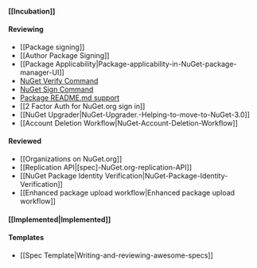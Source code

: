 #### [[Incubation]] 

#### Reviewing
* [[Package signing]]
* [[Author Package Signing]]
* [[Package Applicability|Package-applicability-in-NuGet-package-manager-UI]]
* [NuGet Verify Command](https://github.com/NuGet/Home/wiki/NuGet-Verify-Command)
* [NuGet Sign Command](https://github.com/NuGet/Home/wiki/NuGet-Sign-Command)
* [Package README.md support](Package-README.md-support)
* [[2 Factor Auth for NuGet.org sign in]]
* [[NuGet Upgrader|NuGet-Upgrader.-Helping-to-move-to-NuGet-3.0]]
* [[Account Deletion Workflow|NuGet-Account-Deletion-Workflow]]

#### Reviewed
* [[Organizations on NuGet.org]]
* [[Replication API|[spec]-NuGet.org-replication-API]]
* [[NuGet Package Identity Verification|NuGet-Package-Identity-Verification]]
* [[Enhanced package upload workflow|Enhanced package upload workflow]]

#### [[Implemented|Implemented]]

#### Templates
* [[Spec Template|Writing-and-reviewing-awesome-specs]]
